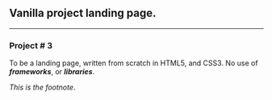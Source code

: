 ## Vanilla project landing page.

---

### Project # 3

To be a landing page, written from scratch in HTML5, and CSS3. No use of ***frameworks***, or ***libraries***.


*This is the footnote*.

